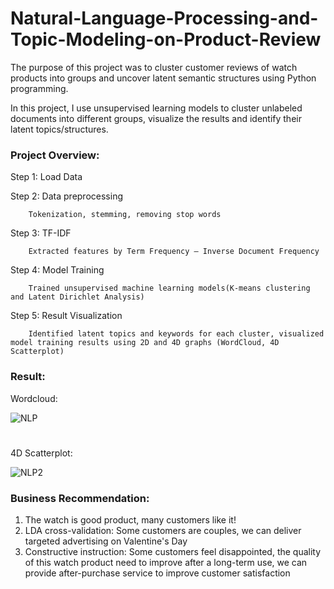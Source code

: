 # Natural-Language-Processing-and-Topic-Modeling-on-Product-Review

The purpose of this project was to cluster customer reviews of watch products into groups and uncover latent semantic structures using Python programming.

In this project, I use unsupervised learning models to cluster unlabeled documents into different groups, visualize the results and identify their latent topics/structures.

### Project Overview:

Step 1: Load Data

Step 2: Data preprocessing 

        Tokenization, stemming, removing stop words
        
Step 3: TF-IDF

        Extracted features by Term Frequency – Inverse Document Frequency
        
Step 4: Model Training 

        Trained unsupervised machine learning models(K-means clustering and Latent Dirichlet Analysis) 
        
Step 5: Result Visualization

        Identified latent topics and keywords for each cluster, visualized model training results using 2D and 4D graphs (WordCloud, 4D Scatterplot) 


### Result:

Wordcloud:

![NLP](https://github.com/user-attachments/assets/f4afaa56-11bf-428b-a8d0-7db1285d1236)




# 

4D Scatterplot: 

![NLP2](https://github.com/user-attachments/assets/e97c3f2a-b9c1-415b-872d-1a93e9a79bcd)



### Business Recommendation:
1. The watch is good product, many customers like it!
2. LDA cross-validation: Some customers are couples, we can deliver targeted advertising on Valentine's Day
3. Constructive instruction: Some customers feel disappointed, the quality of this watch product need to improve after a long-term use, we can provide after-purchase service to improve customer satisfaction
